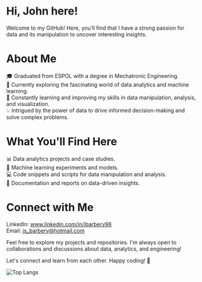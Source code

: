 # Hi, John here!  

Welcome to my GitHub! Here, you'll find that I have a strong passion for data and its manipulation to uncover interesting insights.

# About Me
🎓 Graduated from ESPOL with a degree in Mechatronic Engineering.  
💼 Currently exploring the fascinating world of data analytics and machine learning.  
🌱 Constantly learning and improving my skills in data manipulation, analysis, and visualization.  
💡 Intrigued by the power of data to drive informed decision-making and solve complex problems.  

# What You'll Find Here
📊 Data analytics projects and case studies.  
🤖 Machine learning experiments and models.  
💻 Code snippets and scripts for data manipulation and analysis.  
📝 Documentation and reports on data-driven insights.  

# Connect with Me
LinkedIn: www.linkedin.com/in/jbarbery98  
Email: js_barbery@hotmail.com

Feel free to explore my projects and repositories. I'm always open to collaborations and discussions about data, analytics, and engineering!

Let's connect and learn from each other. Happy coding! 🚀

![Top Langs](https://github-readme-stats.vercel.app/api/top-langs/?username=jsbarbery&layout=compact&theme=dark)
